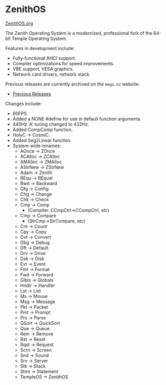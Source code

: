 # ZenithOS
[ZenithOS.org](http://zenithos.org/)

The Zenith Operating System is a modernized, professional fork of the 64-bit Temple Operating System.

Features in development include:
  - Fully-functional AHCI support.
  - Compiler optimizations for speed improvements.
  - VBE support, VESA graphics.
  - Network card drivers, network stack.


Previous releases are currently archived on the `mega.nz` website:
  - [Previous Releases](https://mega.nz/#F!ZIEGmSRQ!qvL6Wk6THzE-dazkfT6N3Q)


Changes include:
  - 60FPS.
  - Added a NONE #define for use in default function arguments.
  - 440Hz 'A' tuning changed to 432Hz.
  - Added CompComp function.
  - HolyC -> CosmiC.
  - Added Seg2Linear function.
  - System-wide renames:
    - AOnce -> ZOnce
    - ACAlloc -> ZCAlloc
    - AMAlloc -> ZMAlloc
    - AStrNew -> ZStrNew
    - Adam -> Zenith
    - BEqu -> BEqual
    - Bwd -> Backward
    - Cfg -> Config
    - Chg -> Change
    - Chk -> Check
    - Cmp -> Comp
      - (Compiler. CCmpCtrl->CCompCtrl, etc)
    - Cmp -> Compare
      - (StrCmp->StrCompare, etc)
    - Cnt -> Count
    - Cpy -> Copy
    - Cvt -> Convert
    - Dbg -> Debug
    - Dft -> Default
    - Drv -> Drive
    - Dsk -> Disk
    - Evt -> Event
    - Fmt -> Format
    - Fwd -> Forward
    - Glbls -> Globals
    - Hndlr -> Handler
    - Lst -> List
    - Ms -> Mouse
    - Msg -> Message
    - Pkt -> Packet
    - Pmt -> Prompt
    - Prs -> Parse
    - QSort -> QuickSort
    - Que -> Queue
    - Rem -> Remove
    - Rst -> Reset
    - Rqst -> Request
    - Scrn -> Screen
    - Snd -> Sound
    - Srv -> Server
    - Stk -> Stack
    - Stmt -> Statement
    - TempleOS -> ZenithOS
